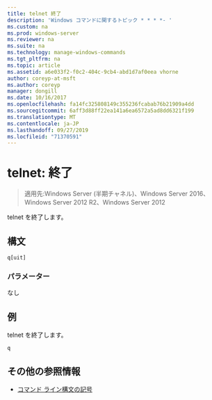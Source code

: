```yaml
---
title: telnet 終了
description: 'Windows コマンドに関するトピック * * * *- '
ms.custom: na
ms.prod: windows-server
ms.reviewer: na
ms.suite: na
ms.technology: manage-windows-commands
ms.tgt_pltfrm: na
ms.topic: article
ms.assetid: a6e033f2-f0c2-404c-9cb4-abd1d7af0eea vhorne
author: coreyp-at-msft
ms.author: coreyp
manager: dongill
ms.date: 10/16/2017
ms.openlocfilehash: fa14fc325808149c355236fcabab76b21909a4dd
ms.sourcegitcommit: 6aff3d88ff22ea141a6ea6572a5ad8dd6321f199
ms.translationtype: MT
ms.contentlocale: ja-JP
ms.lasthandoff: 09/27/2019
ms.locfileid: "71370591"
---
```

# <a name="telnet-quit"></a>telnet: 終了

>適用先:Windows Server (半期チャネル)、Windows Server 2016、Windows Server 2012 R2、Windows Server 2012

telnet を終了します。   
## <a name="syntax"></a>構文  
```  
q[uit]  
```  
### <a name="parameters"></a>パラメーター  
なし  
## <a name="BKMK_Examples"></a>例  
telnet を終了します。  
```  
q  
```  
## <a name="additional-references"></a>その他の参照情報  
-   [コマンド ライン構文の記号](command-line-syntax-key.md)  
